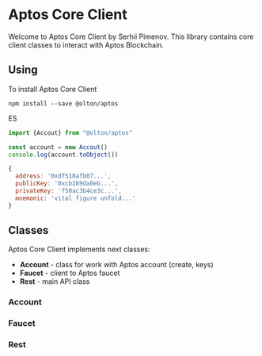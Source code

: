 # Aptos Core Client

Welcome to Aptos Core Client by Serhii Pimenov. This library contains core client classes to interact with Aptos Blockchain.

## Using
To install Aptos Core Client
```shell
npm install --save @olton/aptos
```

ES
```javascript
import {Accout} from "@olton/aptos"

const account = new Accout()
console.log(account.toObject())
```
```javascript
{
  address: '0xdf518afb07...',
  publicKey: '0xcb289da0eb...',
  privateKey: 'f50ac3b4ce3c...',
  mnemonic: 'vital figure unfold...'
}
```
## Classes

Aptos Core Client implements next classes:
+ **Account** - class for work with Aptos account (create, keys)
+ **Faucet** - client to Aptos faucet
+ **Rest** - main API class

### Account
### Faucet
### Rest